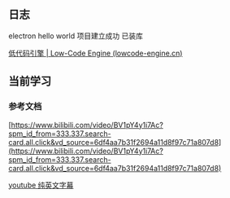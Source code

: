 

## 日志

electron hello world 项目建立成功 已装库

[低代码引擎 | Low-Code Engine (lowcode-engine.cn)](https://lowcode-engine.cn/docV2/oduwl5)

## 当前学习
### 参考文档

[](https://www.bilibili.com/video/BV1pY4y1i7Ac?spm_id_from=333.337.search-card.all.click&vd_source=6df4aa7b31f2694a11d8f97c71a807d8)[https://www.bilibili.com/video/BV1pY4y1i7Ac?spm_id_from=333.337.search-card.all.click&vd_source=6df4aa7b31f2694a11d8f97c71a807d8](https://www.bilibili.com/video/BV1pY4y1i7Ac?spm_id_from=333.337.search-card.all.click&vd_source=6df4aa7b31f2694a11d8f97c71a807d8)

[youtube 纯英文字幕](https://www.youtube.com/watch?v=ZHeP0ugMoqo&list=PLUu5dK1pEfFd8jHqxiiEUquQsXGbNVARy)

